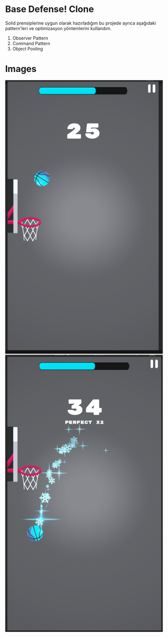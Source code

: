 # Base Defense! Clone

Solid prensiplerine uygun olarak hazırladığım bu projede ayrıca aşağıdaki pattern'leri ve optimizasyon yöntemlerini kullandım.

1.  Observer Pattern
2.  Command Pattern
3.  Object Pooling

# Images
![Img1](Assets/Images/1.PNG)
![Img2](Assets/Images/2.PNG)


